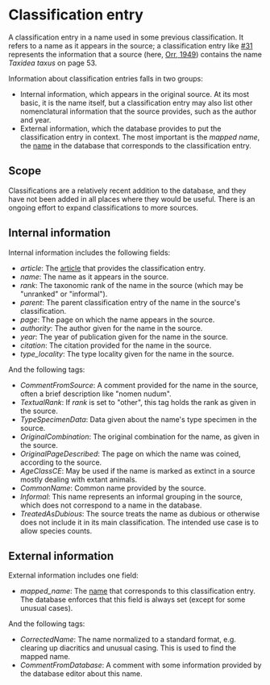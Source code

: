 # Classification entry

A classification entry in a name used in some previous classification. It refers to a
name as it appears in the source; a classification entry like [#31](/ce/31) represents
the information that a source (here, [Orr, 1949](/a/57164)) contains the name _Taxidea
taxus_ on page 53.

Information about classification entries falls in two groups:

- Internal information, which appears in the original source. At its most basic, it is
  the name itself, but a classification entry may also list other nomenclatural
  information that the source provides, such as the author and year.
- External information, which the database provides to put the classification entry in
  context. The most important is the _mapped name_, the [name](/docs/name) in the
  database that corresponds to the classification entry.

## Scope

Classifications are a relatively recent addition to the database, and they have not been
added in all places where they would be useful. There is an ongoing effort to expand
classifications to more sources.

## Internal information

Internal information includes the following fields:

- _article_: The [article](/docs/article) that provides the classification entry.
- _name_: The name as it appears in the source.
- _rank_: The taxonomic rank of the name in the source (which may be "unranked" or
  "informal").
- _parent_: The parent classification entry of the name in the source's classification.
- _page_: The page on which the name appears in the source.
- _authority_: The author given for the name in the source.
- _year_: The year of publication given for the name in the source.
- _citation_: The citation provided for the name in the source.
- _type_locality_: The type locality given for the name in the source.

And the following tags:

- _CommentFromSource_: A comment provided for the name in the source, often a brief
  description like "nomen nudum".
- _TextualRank_: If _rank_ is set to "other", this tag holds the rank as given in the
  source.
- _TypeSpecimenData_: Data given about the name's type specimen in the source.
- _OriginalCombination_: The original combination for the name, as given in the source.
- _OriginalPageDescribed_: The page on which the name was coined, according to the
  source.
- _AgeClassCE_: May be used if the name is marked as extinct in a source mostly dealing
  with extant animals.
- _CommonName_: Common name provided by the source.
- _Informal_: This name represents an informal grouping in the source, which does not
  correspond to a name in the database.
- _TreatedAsDubious_: The source treats the name as dubious or otherwise does not
  include it in its main classification. The intended use case is to allow species
  counts.

## External information

External information includes one field:

- _mapped_name_: The [name](/docs/name) that corresponds to this classification entry.
  The database enforces that this field is always set (except for some unusual cases).

And the following tags:

- _CorrectedName_: The name normalized to a standard format, e.g. clearing up diacritics
  and unusual casing. This is used to find the mapped name.
- _CommentFromDatabase_: A comment with some information provided by the database editor
  about this name.
